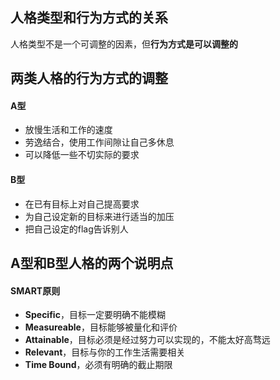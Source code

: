 ## 人格类型和行为方式的关系

人格类型不是一个可调整的因素，但**行为方式是可以调整的**

## 两类人格的行为方式的调整

#### A型

- 放慢生活和工作的速度
- 劳逸结合，使用工作间隙让自己多休息
- 可以降低一些不切实际的要求

#### B型

- 在已有目标上对自己提高要求
- 为自己设定新的目标来进行适当的加压
- 把自己设定的flag告诉别人

## A型和B型人格的两个说明点

#### SMART原则

- **Specific**，目标一定要明确不能模糊
- **Measureable**，目标能够被量化和评价
- **Attainable**，目标必须是经过努力可以实现的，不能太好高骛远
- **Relevant**，目标与你的工作生活需要相关
- **Time Bound**，必须有明确的截止期限

